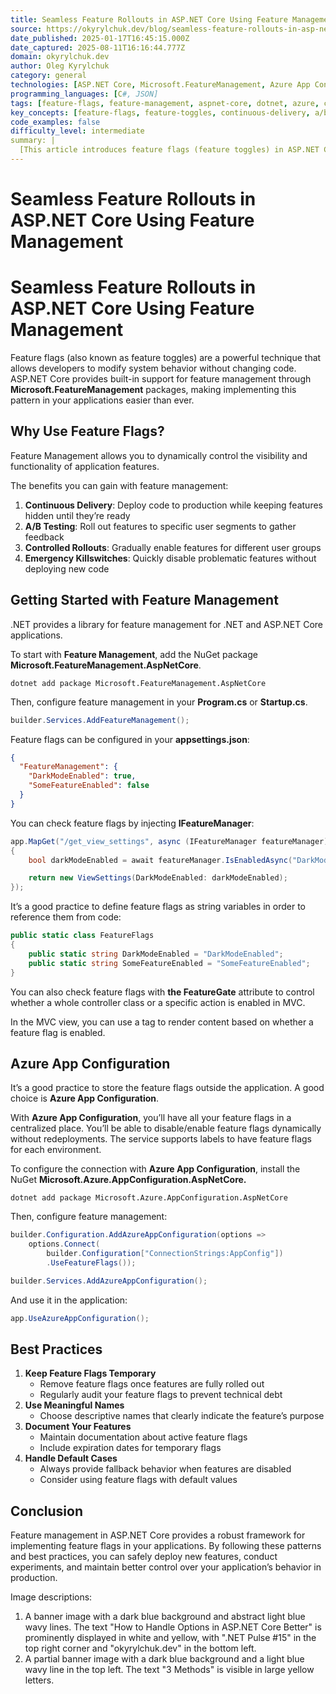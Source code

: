 ```yaml
---
title: Seamless Feature Rollouts in ASP.NET Core Using Feature Management
source: https://okyrylchuk.dev/blog/seamless-feature-rollouts-in-asp-net-core-using-feature-management/
date_published: 2025-01-17T16:45:15.000Z
date_captured: 2025-08-11T16:16:44.777Z
domain: okyrylchuk.dev
author: Oleg Kyrylchuk
category: general
technologies: [ASP.NET Core, Microsoft.FeatureManagement, Azure App Configuration, .NET, NuGet, MVC]
programming_languages: [C#, JSON]
tags: [feature-flags, feature-management, aspnet-core, dotnet, azure, cloud-configuration, continuous-delivery, ab-testing, development-practices, configuration]
key_concepts: [feature-flags, feature-toggles, continuous-delivery, a/b-testing, controlled-rollouts, emergency-killswitches, centralized-configuration, dependency-injection, best-practices]
code_examples: false
difficulty_level: intermediate
summary: |
  [This article introduces feature flags (feature toggles) in ASP.NET Core, explaining how they enable dynamic control over application features without requiring code changes. It details the setup process using the Microsoft.FeatureManagement NuGet package, including configuration via `appsettings.json` and programmatic access with `IFeatureManager`. The post also highlights the advantages of integrating Azure App Configuration for centralized and dynamic management of feature flags. Additionally, it provides essential best practices for effective feature flag implementation, such as keeping them temporary and using meaningful names.]
---
```

# Seamless Feature Rollouts in ASP.NET Core Using Feature Management

# Seamless Feature Rollouts in ASP.NET Core Using Feature Management

Feature flags (also known as feature toggles) are a powerful technique that allows developers to modify system behavior without changing code. ASP.NET Core provides built-in support for feature management through **Microsoft.FeatureManagement** packages, making implementing this pattern in your applications easier than ever.

## **Why Use Feature Flags?**

Feature Management allows you to dynamically control the visibility and functionality of application features.

The benefits you can gain with feature management:

1.  **Continuous Delivery**: Deploy code to production while keeping features hidden until they’re ready
2.  **A/B Testing**: Roll out features to specific user segments to gather feedback
3.  **Controlled Rollouts**: Gradually enable features for different user groups
4.  **Emergency Killswitches**: Quickly disable problematic features without deploying new code

## Getting Started with Feature Management

.NET provides a library for feature management for .NET and ASP.NET Core applications.

To start with **Feature Management**, add the NuGet package **Microsoft.FeatureManagement.AspNetCore**.

```
dotnet add package Microsoft.FeatureManagement.AspNetCore
```

Then, configure feature management in your **Program.cs** or **Startup.cs**.

```csharp
builder.Services.AddFeatureManagement();
```

Feature flags can be configured in your **appsettings.json**:

```json
{
  "FeatureManagement": {
    "DarkModeEnabled": true,
    "SomeFeatureEnabled": false
  }
}
```

You can check feature flags by injecting **IFeatureManager**:

```csharp
app.MapGet("/get_view_settings", async (IFeatureManager featureManager) =>
{
    bool darkModeEnabled = await featureManager.IsEnabledAsync("DarkModeEnabled");

    return new ViewSettings(DarkModeEnabled: darkModeEnabled);
});
```

It’s a good practice to define feature flags as string variables in order to reference them from code:

```csharp
public static class FeatureFlags
{
    public static string DarkModeEnabled = "DarkModeEnabled";
    public static string SomeFeatureEnabled = "SomeFeatureEnabled";
}
```

You can also check feature flags with **the FeatureGate** attribute to control whether a whole controller class or a specific action is enabled in MVC.

In the MVC view, you can use a **<feature>** tag to render content based on whether a feature flag is enabled.

## **Azure App Configuration**

It’s a good practice to store the feature flags outside the application. A good choice is **Azure App Configuration**.

With **Azure App Configuration**, you’ll have all your feature flags in a centralized place. You’ll be able to disable/enable feature flags dynamically without redeployments. The service supports labels to have feature flags for each environment.

To configure the connection with **Azure App Configuration**, install the NuGet **Microsoft.Azure.AppConfiguration.AspNetCore.**

```
dotnet add package Microsoft.Azure.AppConfiguration.AspNetCore
```

Then, configure feature management:

```csharp
builder.Configuration.AddAzureAppConfiguration(options =>
    options.Connect(
        builder.Configuration["ConnectionStrings:AppConfig"])
        .UseFeatureFlags());

builder.Services.AddAzureAppConfiguration();
```

And use it in the application:

```csharp
app.UseAzureAppConfiguration();
```

## **Best Practices**

1.  **Keep Feature Flags Temporary**
    *   Remove feature flags once features are fully rolled out
    *   Regularly audit your feature flags to prevent technical debt
2.  **Use Meaningful Names**
    *   Choose descriptive names that clearly indicate the feature’s purpose
3.  **Document Your Features**
    *   Maintain documentation about active feature flags
    *   Include expiration dates for temporary flags
4.  **Handle Default Cases**
    *   Always provide fallback behavior when features are disabled
    *   Consider using feature flags with default values

## **Conclusion**

Feature management in ASP.NET Core provides a robust framework for implementing feature flags in your applications. By following these patterns and best practices, you can safely deploy new features, conduct experiments, and maintain better control over your application’s behavior in production.

Image descriptions:
1.  A banner image with a dark blue background and abstract light blue wavy lines. The text "How to Handle Options in ASP.NET Core Better" is prominently displayed in white and yellow, with ".NET Pulse #15" in the top right corner and "okyrylchuk.dev" in the bottom left.
2.  A partial banner image with a dark blue background and a light blue wavy line in the top left. The text "3 Methods" is visible in large yellow letters.